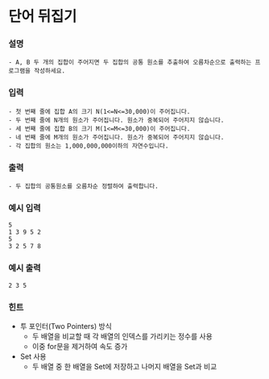 # 단어 뒤집기

### **설명**
    - A, B 두 개의 집합이 주어지면 두 집합의 공통 원소를 추출하여 오름차순으로 출력하는 프로그램을 작성하세요.
    
### **입력**
    - 첫 번째 줄에 집합 A의 크기 N(1<=N<=30,000)이 주어집니다.
    - 두 번째 줄에 N개의 원소가 주어집니다. 원소가 중복되어 주어지지 않습니다.
    - 세 번째 줄에 집합 B의 크기 M(1<=M<=30,000)이 주어집니다.
    - 네 번째 줄에 M개의 원소가 주어집니다. 원소가 중복되어 주어지지 않습니다.
    - 각 집합의 원소는 1,000,000,000이하의 자연수입니다.

### **출력**
    - 두 집합의 공통원소를 오름차순 정렬하여 출력합니다.

### 예시 입력
    5
    1 3 9 5 2
    5
    3 2 5 7 8


### 예시 출력
    2 3 5

### 힌트
- 투 포인터(Two Pointers) 방식
  - 두 배열을 비교할 때 각 배열의 인덱스를 가리키는 정수를 사용
  - 이중 for문을 제거하여 속도 증가
- Set 사용
  - 두 배열 중 한 배열을 Set에 저장하고 나머지 배열을 Set과 비교